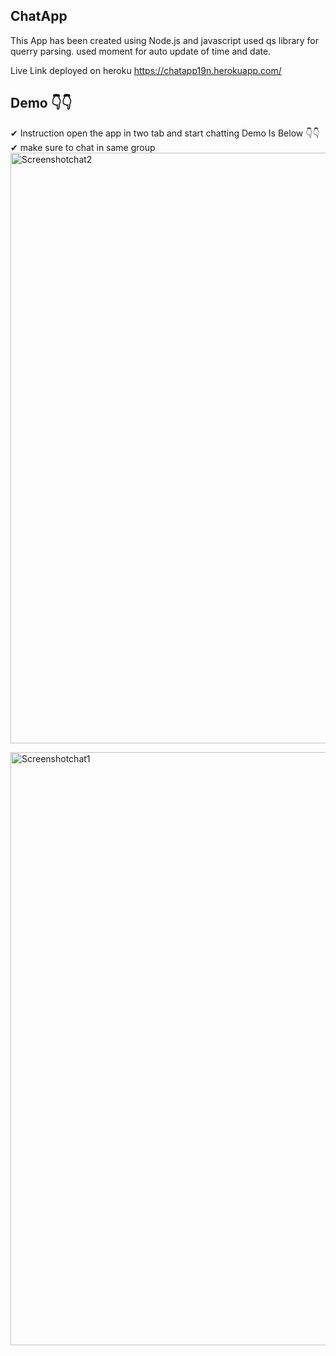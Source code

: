 ## ChatApp
This App has been created using Node.js and  javascript
used qs library for querry parsing.
used moment for auto update of time and date.

Live Link
deployed on heroku
https://chatapp19n.herokuapp.com/
## Demo 👇👇
 ✔ Instruction open the app in two tab and start chatting Demo Is Below 👇👇
 ✔ make sure to chat in same group 
 <img width="945" alt="Screenshotchat2" src="https://user-images.githubusercontent.com/72209194/192370414-e39dc5d5-b742-4970-b5b7-a00fbc74cd28.png">
 
 <img width="949" alt="Screenshotchat1" src="https://user-images.githubusercontent.com/72209194/192370477-6f635565-56f4-416f-85e1-a13b46d49d55.png">


 


